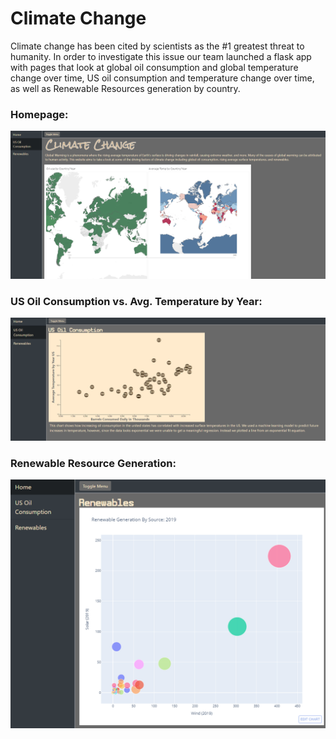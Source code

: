 # Climate Change 
Climate change has been cited by scientists as the #1 greatest threat to humanity. In order to investigate this issue our team launched a flask app with pages that look at global oil consumption and global temperature change over time, US oil consumption and temperature change over time, as well as Renewable Resources generation by country. 

### Homepage:

![homepage](/README_images/homepage.PNG)

### US Oil Consumption vs. Avg. Temperature by Year: 

![us](/README_images/US_Oil_Consumption.PNG)

### Renewable Resource Generation:

![renewables](/README_images/Renewables.PNG)

